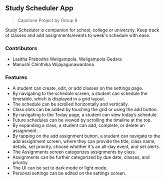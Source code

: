 ## Study Scheduler App
> Capstone Project by Group 8

Study Scheduler is companion for school, college or university. Keep track of classes and add assignments/events to week's schedule with ease.

### Contributors
 
* Lasitha Prabodha Weligampola, Weligampola Gedara
* Manushi Chinthika Wijayagunawardana

### Features

* A student can create, edit, or add classes on the settings page.
* By navigating to the schedule screen, a student can schedule the timetable, which is displayed in a grid layout.
* The schedule can be scrolled horizontally and vertically.
* Class slots can be added by touching the grid or using the add button.
* By navigating to the Today page, a student can view today’s schedule.
* Future schedules can be viewed by scrolling the timeline at the top.
* By expanding a class, a student can add, complete, or delete an assignment.
* By tapping on the add assignment button, a student can navigate to the add assignment screen, where they can provide the title, class name, details, set priority, choose whether it's an all-day event, and set alerts.
* The Assignments screen categorizes assignments by class.
* Assignments can be further categorized by due date, classes, and priority.
* The UI can be set to dark mode or light mode.
* Personal settings can be edited on the settings screen.


